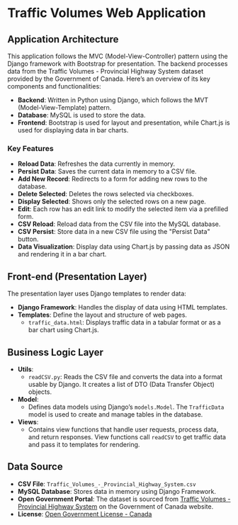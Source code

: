 <h1>Traffic Volumes Web Application</h1>
<h2>Application Architecture</h2>
<p>This application follows the MVC (Model-View-Controller) pattern using the Django framework with Bootstrap for presentation. The backend processes data from the Traffic Volumes - Provincial Highway System dataset provided by the Government of Canada. Here’s an overview of its key components and functionalities:</p>
<ul>
    <li><strong>Backend</strong>: Written in Python using Django, which follows the MVT (Model-View-Template) pattern.</li>
    <li><strong>Database</strong>: MySQL is used to store the data.</li>
    <li><strong>Frontend</strong>: Bootstrap is used for layout and presentation, while Chart.js is used for displaying data in bar charts.</li>
</ul>
<h3>Key Features</h3>
  <ul>
      <li><strong>Reload Data</strong>: Refreshes the data currently in memory.</li>
      <li><strong>Persist Data</strong>: Saves the current data in memory to a CSV file.</li>
      <li><strong>Add New Record</strong>: Redirects to a form for adding new rows to the database.</li>
      <li><strong>Delete Selected</strong>: Deletes the rows selected via checkboxes.</li>
      <li><strong>Display Selected</strong>: Shows only the selected rows on a new page.</li>
      <li><strong>Edit</strong>: Each row has an edit link to modify the selected item via a prefilled form.</li>
      <li><strong>CSV Reload</strong>: Reload data from the CSV file into the MySQL database.</li>
      <li><strong>CSV Persist</strong>: Store data in a new CSV file using the "Persist Data" button.</li>
      <li><strong>Data Visualization</strong>: Display data using Chart.js by passing data as JSON and rendering it in a bar chart.</li>
  </ul>
<h2>Front-end (Presentation Layer)</h2>
<p>The presentation layer uses Django templates to render data:</p>
<ul>
    <li><strong>Django Framework</strong>: Handles the display of data using HTML templates.</li>
    <li><strong>Templates</strong>: Define the layout and structure of web pages.
        <ul>
            <li><code>traffic_data.html</code>: Displays traffic data in a tabular format or as a bar chart using Chart.js.</li>
        </ul>
    </li>
</ul>
<h2>Business Logic Layer</h2>
<ul>
    <li><strong>Utils</strong>:
        <ul>
            <li><code>readCSV.py</code>: Reads the CSV file and converts the data into a format usable by Django. It creates a list of DTO (Data Transfer Object) objects.</li>
        </ul>
    </li>
    <li><strong>Model</strong>:
        <ul>
            <li>Defines data models using Django’s <code>models.Model</code>. The <code>TrafficData</code> model is used to create and manage tables in the database.</li>
        </ul>
    </li>
    <li><strong>Views</strong>:
        <ul>
    <li>Contains view functions that handle user requests, process data, and return responses. View functions call <code>readCSV</code> to get traffic data and pass it to templates for rendering.</li>
        </ul>
            </li>
</ul>
<h2>Data Source</h2>
<ul>
    <li><strong>CSV File</strong>: <code>Traffic_Volumes_-_Provincial_Highway_System.csv</code></li>
    <li><strong>MySQL Database</strong>: Stores data in memory using Django Framework.</li>
    <li><strong>Open Government Portal</strong>: The dataset is sourced from <a href="https://open.canada.ca/data/en/dataset/b5b01346-6a3f-a523-9f52-c61a52791356">Traffic Volumes - Provincial Highway System</a> on the Government of Canada website.</li>
<li><strong>License</strong>: <a href="https://novascotia.ca/opendata/licence.asp">Open Government License - Canada</a></li>
</ul>
